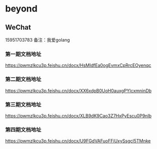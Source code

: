 # beyond

## WeChat

15951703783 备注：我爱golang

### 第一期文档地址
https://pwmzlkcu3p.feishu.cn/docx/HsMIdfEa0ogEvmxCpRrcEOyenqc

### 第二期文档地址
https://pwmzlkcu3p.feishu.cn/docx/XX6xdpB0UoH0auxgPYlcxmninDb

### 第三期文档地址
https://pwmzlkcu3p.feishu.cn/docx/XLB9dK9Cao3Z7HxPyEscu0P9nIb

### 第四期文档地址
https://pwmzlkcu3p.feishu.cn/docx/U9FGdVAFuoFFiUxySsgcl5TMnke

